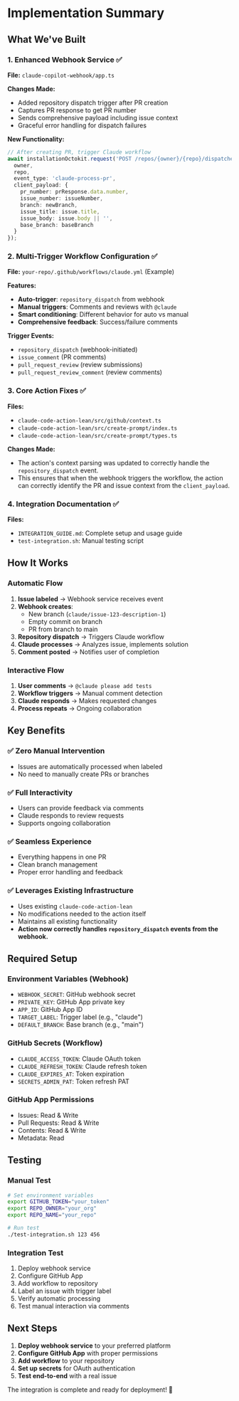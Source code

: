 # Implementation Summary

## What We've Built

### 1. Enhanced Webhook Service ✅

**File:** `claude-copilot-webhook/app.ts`

**Changes Made:**
- Added repository dispatch trigger after PR creation
- Captures PR response to get PR number
- Sends comprehensive payload including issue context
- Graceful error handling for dispatch failures

**New Functionality:**
```typescript
// After creating PR, trigger Claude workflow
await installationOctokit.request('POST /repos/{owner}/{repo}/dispatches', {
  owner,
  repo,
  event_type: 'claude-process-pr',
  client_payload: {
    pr_number: prResponse.data.number,
    issue_number: issueNumber,
    branch: newBranch,
    issue_title: issue.title,
    issue_body: issue.body || '',
    base_branch: baseBranch
  }
});
```

### 2. Multi-Trigger Workflow Configuration ✅

**File:** `your-repo/.github/workflows/claude.yml` (Example)

**Features:**
- **Auto-trigger**: `repository_dispatch` from webhook
- **Manual triggers**: Comments and reviews with `@claude`
- **Smart conditioning**: Different behavior for auto vs manual
- **Comprehensive feedback**: Success/failure comments

**Trigger Events:**
- `repository_dispatch` (webhook-initiated)
- `issue_comment` (PR comments)
- `pull_request_review` (review submissions)
- `pull_request_review_comment` (review comments)

### 3. Core Action Fixes ✅

**Files:** 
- `claude-code-action-lean/src/github/context.ts`
- `claude-code-action-lean/src/create-prompt/index.ts`
- `claude-code-action-lean/src/create-prompt/types.ts`

**Changes Made:**
- The action's context parsing was updated to correctly handle the `repository_dispatch` event.
- This ensures that when the webhook triggers the workflow, the action can correctly identify the PR and issue context from the `client_payload`.

### 4. Integration Documentation ✅

**Files:**
- `INTEGRATION_GUIDE.md`: Complete setup and usage guide
- `test-integration.sh`: Manual testing script

## How It Works

### Automatic Flow
1. **Issue labeled** → Webhook service receives event
2. **Webhook creates**:
   - New branch (`claude/issue-123-description-1`)
   - Empty commit on branch
   - PR from branch to main
3. **Repository dispatch** → Triggers Claude workflow
4. **Claude processes** → Analyzes issue, implements solution
5. **Comment posted** → Notifies user of completion

### Interactive Flow
1. **User comments** → `@claude please add tests`
2. **Workflow triggers** → Manual comment detection
3. **Claude responds** → Makes requested changes
4. **Process repeats** → Ongoing collaboration

## Key Benefits

### ✅ Zero Manual Intervention
- Issues are automatically processed when labeled
- No need to manually create PRs or branches

### ✅ Full Interactivity
- Users can provide feedback via comments
- Claude responds to review requests
- Supports ongoing collaboration

### ✅ Seamless Experience
- Everything happens in one PR
- Clean branch management
- Proper error handling and feedback

### ✅ Leverages Existing Infrastructure
- Uses existing `claude-code-action-lean`
- No modifications needed to the action itself
- Maintains all existing functionality
- **Action now correctly handles `repository_dispatch` events from the webhook.**

## Required Setup

### Environment Variables (Webhook)
- `WEBHOOK_SECRET`: GitHub webhook secret
- `PRIVATE_KEY`: GitHub App private key
- `APP_ID`: GitHub App ID
- `TARGET_LABEL`: Trigger label (e.g., "claude")
- `DEFAULT_BRANCH`: Base branch (e.g., "main")

### GitHub Secrets (Workflow)
- `CLAUDE_ACCESS_TOKEN`: Claude OAuth token
- `CLAUDE_REFRESH_TOKEN`: Claude refresh token
- `CLAUDE_EXPIRES_AT`: Token expiration
- `SECRETS_ADMIN_PAT`: Token refresh PAT

### GitHub App Permissions
- Issues: Read & Write
- Pull Requests: Read & Write
- Contents: Read & Write
- Metadata: Read

## Testing

### Manual Test
```bash
# Set environment variables
export GITHUB_TOKEN="your_token"
export REPO_OWNER="your_org"
export REPO_NAME="your_repo"

# Run test
./test-integration.sh 123 456
```

### Integration Test
1. Deploy webhook service
2. Configure GitHub App
3. Add workflow to repository
4. Label an issue with trigger label
5. Verify automatic processing
6. Test manual interaction via comments

## Next Steps

1. **Deploy webhook service** to your preferred platform
2. **Configure GitHub App** with proper permissions
3. **Add workflow** to your repository
4. **Set up secrets** for OAuth authentication
5. **Test end-to-end** with a real issue

The integration is complete and ready for deployment! 🎉